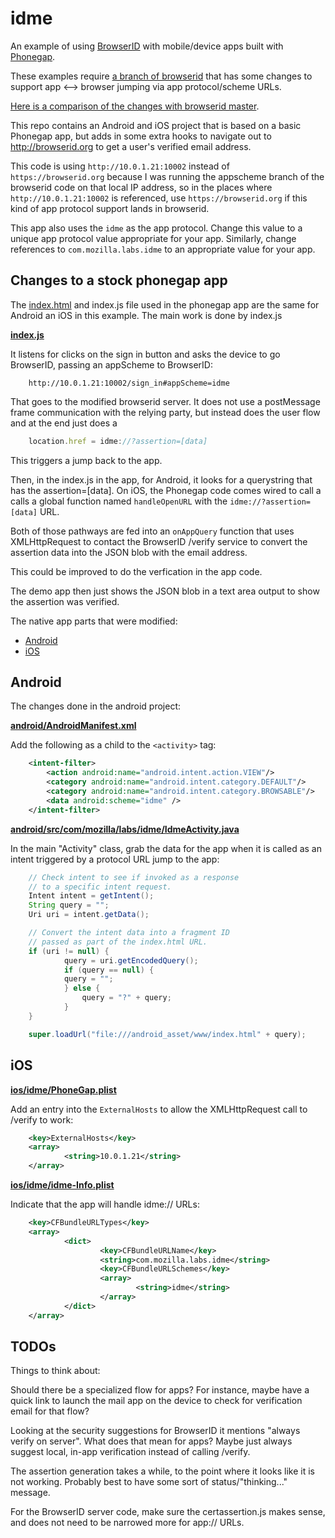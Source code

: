 # idme

An example of using [BrowserID](https://browserid.org) with mobile/device apps
built with [Phonegap](http://www.phonegap.com/).

These examples require [a branch of browserid](https://github.com/jrburke/browserid/tree/appscheme)
that has some changes to support app <--> browser jumping via app protocol/scheme
URLs.

[Here is a comparison of the changes with browserid master](https://github.com/jrburke/browserid/compare/mozilla:dev...jrburke:appscheme?w=1).

This repo contains an Android and iOS project that is based on a basic Phonegap
app, but adds in some extra hooks to navigate out to http://browserid.org to
get a user's verified email address.

This code is using `http://10.0.1.21:10002` instead of `https://browserid.org`
because I was running the appscheme branch of the browserid code on that local
IP address, so in the places where `http://10.0.1.21:10002` is referenced,
use `https://browserid.org` if this kind of app protocol support lands in
browserid.

This app also uses the `idme` as the app protocol. Change this value to a unique
app protocol value appropriate for your app. Similarly, change references to
`com.mozilla.labs.idme` to an appropriate value for your app.

## Changes to a stock phonegap app

The [index.html](https://github.com/jrburke/idme/blob/master/android/assets/www/index.html)
and index.js file used in the phonegap app are the same for Android an iOS in
this example. The main work is done by index.js

**[index.js](https://github.com/jrburke/idme/blob/master/android/assets/www/index.js)**

It listens for clicks on the sign in button and asks the device to go BrowserID,
passing an appScheme to BrowserID:

```url
    http://10.0.1.21:10002/sign_in#appScheme=idme
```

That goes to the modified browserid server. It does not use a postMessage frame
communication with the relying party, but instead does the user flow and at the
end just does a

```javascript
    location.href = idme://?assertion=[data]
```

This triggers a jump back to the app.

Then, in the index.js in the app, for Android, it looks for a querystring
that has the assertion=[data]. On iOS, the Phonegap code comes wired to call
a calls a global function named `handleOpenURL` with the `idme://?assertion=[data]`
URL.

Both of those pathways are fed into an `onAppQuery` function that uses
XMLHttpRequest to contact the BrowserID /verify service to convert the assertion
data into the JSON blob with the email address.

This could be improved to do the verfication in the app code.

The demo app then just shows the JSON blob in a text area output to show the
assertion was verified.

The native app parts that were modified:

* [Android](#android)
* [iOS](#ios)

## Android <a name="android"></name>

The changes done in the android project:

**[android/AndroidManifest.xml](https://github.com/jrburke/idme/blob/master/android/AndroidManifest.xml)**

Add the following as a child to the `<activity>` tag:

```xml
    <intent-filter>
        <action android:name="android.intent.action.VIEW"/>
        <category android:name="android.intent.category.DEFAULT"/>
        <category android:name="android.intent.category.BROWSABLE"/>
        <data android:scheme="idme" />
    </intent-filter>
```

**[android/src/com/mozilla/labs/idme/IdmeActivity.java](https://github.com/jrburke/idme/blob/master/android/src/com/mozilla/labs/idme/IdmeActivity.java)**

In the main "Activity" class, grab the data for the app when it is called
as an intent triggered by a protocol URL jump to the app:

```java
    // Check intent to see if invoked as a response
    // to a specific intent request.
    Intent intent = getIntent();
    String query = "";
    Uri uri = intent.getData();

    // Convert the intent data into a fragment ID
    // passed as part of the index.html URL.
    if (uri != null) {
            query = uri.getEncodedQuery();
            if (query == null) {
            query = "";
            } else {
                query = "?" + query;
            }
    }

    super.loadUrl("file:///android_asset/www/index.html" + query);
```

## iOS <a name="ios"></name>

**[ios/idme/PhoneGap.plist](https://github.com/jrburke/idme/blob/master/ios/idme/PhoneGap.plist)**

Add an entry into the `ExternalHosts` to allow the XMLHttpRequest call to /verify
to work:

```xml
    <key>ExternalHosts</key>
    <array>
            <string>10.0.1.21</string>
    </array>
```

**[ios/idme/idme-Info.plist](https://github.com/jrburke/idme/blob/master/ios/idme/idme-Info.plist)**

Indicate that the app will handle idme:// URLs:

```xml
    <key>CFBundleURLTypes</key>
    <array>
            <dict>
                    <key>CFBundleURLName</key>
                    <string>com.mozilla.labs.idme</string>
                    <key>CFBundleURLSchemes</key>
                    <array>
                            <string>idme</string>
                    </array>
            </dict>
    </array>
```

## TODOs

Things to think about:

Should there be a specialized flow for apps? For instance, maybe have a quick
link to launch the mail app on the device to check for verification email for that flow?

Looking at the security suggestions for BrowserID it mentions "always verify on server".
What does that mean for apps? Maybe just always suggest local, in-app verification
instead of calling /verify.

The assertion generation takes a while, to the point where it looks like it is
not working. Probably best to have some sort of status/"thinking..." message.

For the BrowserID server code, make sure the certassertion.js makes sense,
and does not need to be narrowed more for app:// URLs.
